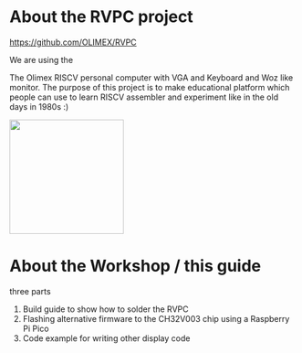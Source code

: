 # About the RVPC project

https://github.com/OLIMEX/RVPC

We are using the

The Olimex RISCV personal computer with VGA and Keyboard and Woz like monitor. The purpose of this project is to make educational platform which people can use to learn RISCV assembler and experiment like in the old days in 1980s :)

<img src="DOCUMENTS/RVPC-1.jpg" height=200>

# About the Workshop / this guide

three parts 

 1. []() Build guide to show how to solder the RVPC
 2. []() Flashing alternative firmware to the CH32V003 chip using a Raspberry Pi Pico
 3. []() Code example for writing other display code
